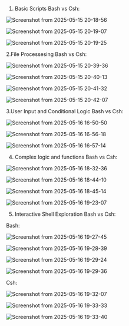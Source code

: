 1. Basic Scripts Bash vs Csh:

![Screenshot from 2025-05-15 20-18-56](https://github.com/user-attachments/assets/78a39279-b6b2-44cc-af8a-159a7c218085)

![Screenshot from 2025-05-15 20-19-07](https://github.com/user-attachments/assets/9e072863-a79c-45dd-b095-fe090c644243)

![Screenshot from 2025-05-15 20-19-25](https://github.com/user-attachments/assets/bc52cca9-44fa-40fb-b788-ad593bdf7917)


2.File Processesing Bash vs Csh:

![Screenshot from 2025-05-15 20-39-36](https://github.com/user-attachments/assets/1b3415c7-773f-4ca7-942a-4001c5eaea45)

![Screenshot from 2025-05-15 20-40-13](https://github.com/user-attachments/assets/6a25ebfd-d9e5-42fa-9925-83ae21eeaa17)

![Screenshot from 2025-05-15 20-41-32](https://github.com/user-attachments/assets/59ebc709-74c9-44ba-bf55-4b6df0fe6b59)

![Screenshot from 2025-05-15 20-42-07](https://github.com/user-attachments/assets/a7865d3a-0fae-457f-8a0e-9aaa12f6ea29)

3.User Input and Conditional Logic Bash vs Csh:

![Screenshot from 2025-05-16 16-50-50](https://github.com/user-attachments/assets/6655d634-aa48-4703-ab4b-2b78f6e83483)

![Screenshot from 2025-05-16 16-56-18](https://github.com/user-attachments/assets/49e7f1a9-65fc-43d8-aced-d19f79334379)

![Screenshot from 2025-05-16 16-57-14](https://github.com/user-attachments/assets/4d872f4d-ea83-44db-8723-7598ef5d09c3)

4. Complex logic and functions Bash vs Csh:

![Screenshot from 2025-05-16 18-32-36](https://github.com/user-attachments/assets/67f56ef8-5b49-4b50-99ea-5acfe54d99b7)

![Screenshot from 2025-05-16 18-44-10](https://github.com/user-attachments/assets/73fa75be-346a-4124-b1f5-280652a9924f)

![Screenshot from 2025-05-16 18-45-14](https://github.com/user-attachments/assets/f344b261-42d5-42b3-bd1c-7b30d06ecdf7)

![Screenshot from 2025-05-16 19-23-07](https://github.com/user-attachments/assets/124ebd97-ae35-40bb-97a8-7c7a59c555c4)


5. Interactive Shell Exploration Bash vs Csh:
   
Bash:

![Screenshot from 2025-05-16 19-27-45](https://github.com/user-attachments/assets/973bb86d-d2b9-4e2c-af60-da5fa0b776de)

![Screenshot from 2025-05-16 19-28-39](https://github.com/user-attachments/assets/c486ec35-6040-46c5-a6dc-2a0d7ed21f2d)

![Screenshot from 2025-05-16 19-29-24](https://github.com/user-attachments/assets/a28ae9ea-b413-478e-ac5c-a1273638d2bd)

![Screenshot from 2025-05-16 19-29-36](https://github.com/user-attachments/assets/e5758651-6765-4dfc-a51a-e0fccbfa0c3a)

Csh:

![Screenshot from 2025-05-16 19-32-07](https://github.com/user-attachments/assets/d68e8a25-b1cb-43b7-9c50-4bc1114c4036)

![Screenshot from 2025-05-16 19-33-33](https://github.com/user-attachments/assets/c894e6da-6672-47bd-a2e2-b54fa63abf6f)

![Screenshot from 2025-05-16 19-33-40](https://github.com/user-attachments/assets/0f149700-2a00-4f28-a7db-ba2841720375)


